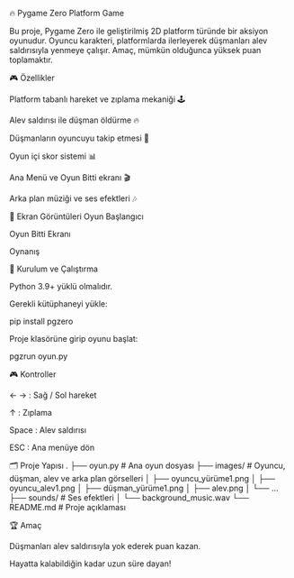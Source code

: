 🔥 Pygame Zero Platform Game

Bu proje, Pygame Zero ile geliştirilmiş 2D platform türünde bir aksiyon oyunudur.
Oyuncu karakteri, platformlarda ilerleyerek düşmanları alev saldırısıyla yenmeye çalışır.
Amaç, mümkün olduğunca yüksek puan toplamaktır.

🎮 Özellikler

Platform tabanlı hareket ve zıplama mekaniği 🕹️

Alev saldırısı ile düşman öldürme 🔥

Düşmanların oyuncuyu takip etmesi 👾

Oyun içi skor sistemi 📊

Ana Menü ve Oyun Bitti ekranı 🎬

Arka plan müziği ve ses efektleri 🎶

📸 Ekran Görüntüleri
Oyun Başlangıcı

Oyun Bitti Ekranı

Oynanış

🚀 Kurulum ve Çalıştırma

Python 3.9+ yüklü olmalıdır.

Gerekli kütüphaneyi yükle:

pip install pgzero


Proje klasörüne girip oyunu başlat:

pgzrun oyun.py

🎮 Kontroller

← → : Sağ / Sol hareket

↑ : Zıplama

Space : Alev saldırısı

ESC : Ana menüye dön

🗂️ Proje Yapısı
.
├── oyun.py                # Ana oyun dosyası
├── images/                # Oyuncu, düşman, alev ve arka plan görselleri
│   ├── oyuncu_yürüme1.png
│   ├── oyuncu_alev1.png
│   ├── düşman_yürüme1.png
│   ├── alev.png
│   └── ...
├── sounds/                # Ses efektleri
│   └── background_music.wav
└── README.md              # Proje açıklaması

🏆 Amaç

Düşmanları alev saldırısıyla yok ederek puan kazan.

Hayatta kalabildiğin kadar uzun süre dayan!
